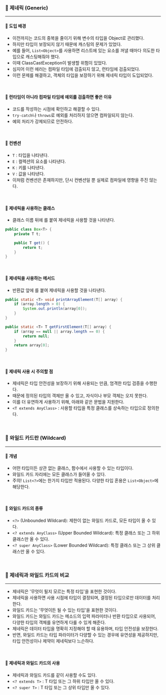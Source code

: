 ### 🔶 제네릭 (Generic)
----

#### 🔸 도입 배경

- 이전까지는 코드의 중복을 줄이기 위해 변수의 타입을 Object로 관리했다.
- 하지만 타입이 보장되지 않기 때문에 캐스팅의 문제가 있었다.
- 예를 들어, `List<Object>`를 사용하면 리스트에 있는 요소를 꺼낼 때마다 의도한 타입으로 캐스팅해줘야 했다.
- 이때 ClassCastException이 발생할 위험이 있었다.
- 심지어 이런 에러는 컴파일 타임에 검출되지 않고, 런타임에 검출되었다.
- 이런 문제를 해결하고, 객체의 타입을 보장하기 위해 제네릭 타입이 도입되었다.

<br>


#### 🔸 런타임이 아니라 컴파일 타임에 예외를 검출하면 좋은 이유

- 코드를 작성하는 시점에 확인하고 해결할 수 있다.
- `try-catch`나 `throws`로 예외를 처리하지 않으면 컴파일되지 않는다.
- 예외 처리가 강제되므로 안전하다.

<br>

#### 🔸 컨벤션

- `T` : 타입을 나타낸다.
- `E` : 컬렉션의 요소를 나타낸다.
- `K` : 키를 나타낸다.
- `V` : 값을 나타낸다.
- 이처럼 컨벤션은 존재하지만, 단시 컨벤션일 뿐 실제로 컴파일에 영향을 주진 않는다.

<br>

#### 🔸 제네릭을 사용하는 클래스
- 클래스 이름 뒤에 <T>를 붙여 제네릭을 사용할 것을 나타낸다.

```java
public class Box<T> {
    private T t;

    public T get() {
        return t;
    }
}
```

<br>

#### 🔸 제네릭을 사용하는 메서드
- 반환값 앞에 <T>를 붙여 제네릭을 사용할 것을 나타낸다.

```java
public static <T> void printArrayElement(T[] array) {
    if (array.length > 0) {
        System.out.println(array[0]);
    }
}
```
```java
public static <T> T getFirstElement(T[] array) {
    if (array == null || array.length == 0) {
        return null;
    }
    return array[0];
}
```

<br>

#### 🔸 제네릭 사용 시 주의할 점
- 제네릭은 타입 안전성을 보장하기 위해 사용되는 만큼, 엄격한 타입 검증을 수행한다.
- 때문에 정의된 타입의 객체만 올 수 있고, 자식이나 부모 객체는 오지 못한다.
- 이를 더 유연하게 사용하기 위해, 아래와 같은 문법을 지원한다.
- `<T extends AnyClass>` : 사용할 타입을 특정 클래스를 상속하는 타입으로 정의한다.


<br>

### 🔶 와일드 카드란 (Wildcard)
----
#### 🔸 개념
- 어떤 타입이든 상관 없는 클래스, 함수에서 사용할 수 있는 타입이다.
- 와일드 카드 자리에는 모든 클래스가 들어올 수 있다.
- 주의! `List<?>`에는 한가지 타입만 적용된다. 다양한 타입 혼용은 `List<Object>`에 해당한다.

<br>

#### 🔸 와일드 카드의 종류
- `<?>` (Unbounded Wildcard): 제한이 없는 와일드 카드로, 모든 타입이 올 수 있다.
- `<? extends AnyClass>` (Upper Bounded Wildcard): 특정 클래스 또는 그 하위 클래스만 올 수 있다.
- `<? super AnyClass>` (Lower Bounded Wildcard): 특정 클래스 또는 그 상위 클래스만 올 수 있다.

<br>

### 🔶 제네릭과 와일드 카드의 비교
---
- 제네릭은 '무엇이 될지 모르는 특정 타입'을 표현한 것이다.
- 제네릭을 사용하면 사용 시점에 타입이 결정되며, 결정된 타입으로만 데이터를 처리한다.
- 와일드 카드는 '무엇이든 될 수 있는 타입'을 표현한 것이다.
- 와일드 카드는 와일드 카드는 메소드의 입력 파라미터나 반환 타입으로 사용되어, 다양한 타입의 객체를 유연하게 다룰 수 있게 해준다.
- 제네릭은 데이터 타입을 명확히 지정해야 할 때 유용하며, 타입 안전성을 보장한다.
- 반면, 와일드 카드는 타입 파라미터가 다양할 수 있는 경우에 유연성을 제공하지만, 타입 안전성이나 제약이 제네릭보다 느슨하다.

<br>

#### 🔸 제네릭과 와일드 카드의 사용
- 제네릭과 와일드 카드를 같이 사용할 수도 있다.
- `<? extends T>` : T 타입 또는 그 하위 타입만 올 수 있다.
- `<? super T>` :  T 타입 또는 그 상위 타입만 올 수 있다.
